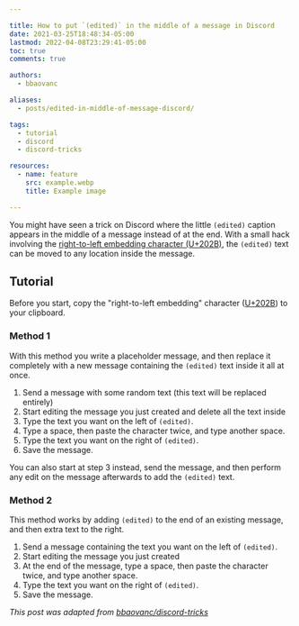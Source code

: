 ```yaml
---

title: How to put `(edited)` in the middle of a message in Discord
date: 2021-03-25T18:48:34-05:00
lastmod: 2022-04-08T23:29:41-05:00
toc: true
comments: true

authors:
  - bbaovanc

aliases:
  - posts/edited-in-middle-of-message-discord/

tags:
  - tutorial
  - discord
  - discord-tricks

resources:
  - name: feature
    src: example.webp
    title: Example image

---
```


You might have seen a trick on Discord where the little `(edited)` caption
appears in the middle of a message instead of at the end. With a small hack
involving the [right-to-left embedding character
(U+202B)](https://unicode-explorer.com/c/202B), the `(edited)` text can be moved
to any location inside the message.

<!--more-->

## Tutorial

Before you start, copy the "right-to-left embedding" character
([U+202B](https://unicode-explorer.com/c/202B)) to your clipboard.

### Method 1

With this method you write a placeholder message, and then replace it completely
with a new message containing the `(edited)` text inside it all at once.

1. Send a message with some random text (this text will be replaced entirely)
2. Start editing the message you just created and delete all the text inside
3. Type the text you want on the left of `(edited)`.
4. Type a space, then paste the character twice, and type another space.
5. Type the text you want on the right of `(edited)`.
6. Save the message.

You can also start at step 3 instead, send the message, and then perform any
edit on the message afterwards to add the `(edited)` text.

### Method 2

This method works by adding `(edited)` to the end of an existing message, and
then extra text to the right.

1. Send a message containing the text you want on the left of `(edited)`.
2. Start editing the message you just created
3. At the end of the message, type a space, then paste the character twice, and
   type another space.
4. Type the text you want on the right of `(edited)`.
5. Save the message.

*This post was adapted from [bbaovanc/discord-tricks][1]*

[1]: https://git.bbaovanc.com/bbaovanc/discord-tricks
